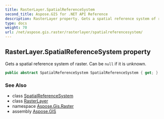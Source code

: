 ```yaml
---
title: RasterLayer.SpatialReferenceSystem
second_title: Aspose.GIS for .NET API Reference
description: RasterLayer property. Gets a spatial reference system of raster. Can be null if it is unknown
type: docs
weight: 70
url: /net/aspose.gis.raster/rasterlayer/spatialreferencesystem/
---
```

## RasterLayer.SpatialReferenceSystem property

Gets a spatial reference system of raster. Can be `null` if it is unknown.

```csharp
public abstract SpatialReferenceSystem SpatialReferenceSystem { get; }
```

### See Also

* class [SpatialReferenceSystem](../../../aspose.gis.spatialreferencing/spatialreferencesystem/)
* class [RasterLayer](../)
* namespace [Aspose.Gis.Raster](../../rasterlayer/)
* assembly [Aspose.GIS](../../../)


